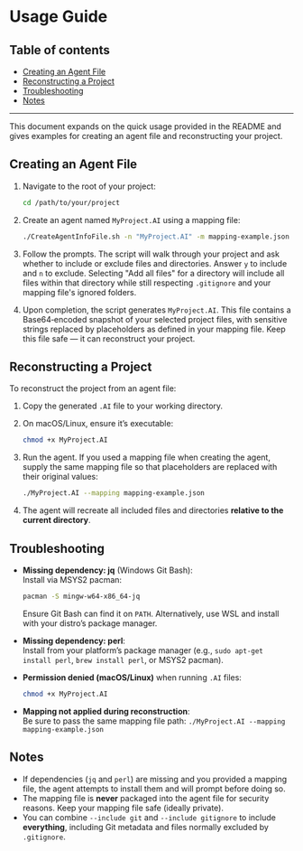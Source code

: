 # Usage Guide

## Table of contents

- [Creating an Agent File](#creating-an-agent-file)
- [Reconstructing a Project](#reconstructing-a-project)
- [Troubleshooting](#troubleshooting)
- [Notes](#notes)

---

This document expands on the quick usage provided in the README and gives examples for creating an agent file and reconstructing your project.

## Creating an Agent File

1. Navigate to the root of your project:

   ```bash
   cd /path/to/your/project
   ```

2. Create an agent named `MyProject.AI` using a mapping file:

   ```bash
   ./CreateAgentInfoFile.sh -n "MyProject.AI" -m mapping-example.json
   ```

3. Follow the prompts. The script will walk through your project and ask whether to include or exclude files and directories. Answer `y` to include and `n` to exclude. Selecting "Add all files" for a directory will include all files within that directory while still respecting `.gitignore` and your mapping file's ignored folders.

4. Upon completion, the script generates `MyProject.AI`. This file contains a Base64‑encoded snapshot of your selected project files, with sensitive strings replaced by placeholders as defined in your mapping file. Keep this file safe — it can reconstruct your project.

## Reconstructing a Project

To reconstruct the project from an agent file:

1. Copy the generated `.AI` file to your working directory.
2. On macOS/Linux, ensure it’s executable:

   ```bash
   chmod +x MyProject.AI
   ```

3. Run the agent. If you used a mapping file when creating the agent, supply the same mapping file so that placeholders are replaced with their original values:

   ```bash
   ./MyProject.AI --mapping mapping-example.json
   ```

4. The agent will recreate all included files and directories **relative to the current directory**.

## Troubleshooting

- **Missing dependency: jq** (Windows Git Bash):  
  Install via MSYS2 pacman:
  ```bash
  pacman -S mingw-w64-x86_64-jq
  ```
  Ensure Git Bash can find it on `PATH`. Alternatively, use WSL and install with your distro’s package manager.

- **Missing dependency: perl**:  
  Install from your platform’s package manager (e.g., `sudo apt-get install perl`, `brew install perl`, or MSYS2 pacman).

- **Permission denied (macOS/Linux)** when running `.AI` files:  
  ```bash
  chmod +x MyProject.AI
  ```

- **Mapping not applied during reconstruction**:  
  Be sure to pass the same mapping file path: `./MyProject.AI --mapping mapping-example.json`

## Notes

- If dependencies (`jq` and `perl`) are missing and you provided a mapping file, the agent attempts to install them and will prompt before doing so.
- The mapping file is **never** packaged into the agent file for security reasons. Keep your mapping file safe (ideally private).
- You can combine `--include git` and `--include gitignore` to include **everything**, including Git metadata and files normally excluded by `.gitignore`.
